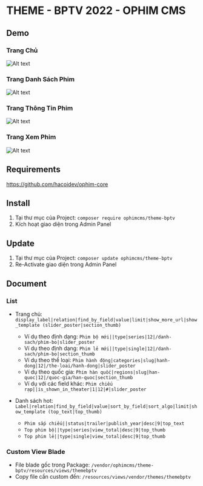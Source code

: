 # THEME - BPTV 2022 - OPHIM CMS

## Demo
### Trang Chủ
![Alt text](https://i.ibb.co/MBSg0Dr/BPTV-INDEX.png "Home Page")

### Trang Danh Sách Phim
![Alt text](https://i.ibb.co/vZ6FKCN/BPTV-CATALOG.png "Catalog Page")

### Trang Thông Tin Phim
![Alt text](https://i.ibb.co/gwTv76L/BPTV-SINGLE.png "Single Page")

### Trang Xem Phim
![Alt text](https://i.ibb.co/zFL4LKT/BPTV-EPISODE.png "Episode Page")

## Requirements
https://github.com/hacoidev/ophim-core

## Install
1. Tại thư mục của Project: `composer require ophimcms/theme-bptv`
2. Kích hoạt giao diện trong Admin Panel

## Update
1. Tại thư mục của Project: `composer update ophimcms/theme-bptv`
2. Re-Activate giao diện trong Admin Panel

## Document
### List
- Trang chủ: `display_label|relation|find_by_field|value|limit|show_more_url|show_template (slider_poster|section_thumb)`
    + Ví dụ theo định dạng: `Phim bộ mới||type|series|12|/danh-sach/phim-bo|slider_poster`
    + Ví dụ theo định dạng: `Phim lẻ mới||type|single|12|/danh-sach/phim-bo|section_thumb`
    + Ví dụ theo thể loại: `Phim hành động|categories|slug|hanh-dong|12|/the-loai/hanh-dong|slider_poster`
    + Ví dụ theo quốc gia: `Phim hàn quốc|regions|slug|han-quoc|12|/quoc-gia/han-quoc|section_thumb`
    + Ví dụ với các field khác: `Phim chiếu rạp||is_shown_in_theater|1|12|#|slider_poster`

- Danh sách hot:  `Label|relation|find_by_field|value|sort_by_field|sort_algo|limit|show_template (top_text|top_thumb)`
    + `Phim sắp chiếu||status|trailer|publish_year|desc|9|top_text`
    + `Top phim bộ||type|series|view_total|desc|9|top_thumb`
    + `Top phim lẻ||type|single|view_total|desc|9|top_thumb`

### Custom View Blade
- File blade gốc trong Package: `/vendor/ophimcms/theme-bptv/resources/views/themebptv`
- Copy file cần custom đến: `/resources/views/vendor/themes/themebptv`
